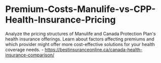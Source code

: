 # Premium-Costs-Manulife-vs-CPP-Health-Insurance-Pricing
Analyze the pricing structures of Manulife and Canada Protection Plan's health insurance offerings. Learn about factors affecting premiums and which provider might offer more cost-effective solutions for your health coverage needs. - https://bestinsuranceonline.ca/canada-health-insurance-comparison/
